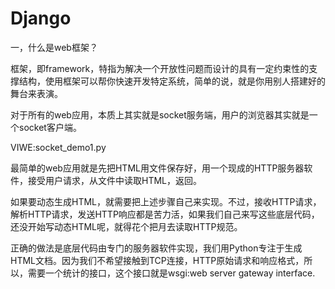 # Django

一，什么是web框架？

框架，即framework，特指为解决一个开放性问题而设计的具有一定约束性的支撑结构，使用框架可以帮你快速开发特定系统，简单的说，就是你用别人搭建好的舞台来表演。

对于所有的web应用，本质上其实就是socket服务端，用户的浏览器其实就是一个socket客户端。

VIWE:socket_demo1.py

  最简单的web应用就是先把HTML用文件保存好，用一个现成的HTTP服务器软件，接受用户请求，从文件中读取HTML，返回。

如果要动态生成HTML，就需要把上述步骤自己来实现。不过，接收HTTP请求，解析HTTP请求，发送HTTP响应都是苦力活，如果我们自己来写这些底层代码，还没开始写动态HTML呢，就得花个把月去读取HTTP规范。

  正确的做法是底层代码由专门的服务器软件实现，我们用Python专注于生成HTML文档。因为我们不希望接触到TCP连接，HTTP原始请求和响应格式，所以，需要一个统计的接口，这个接口就是wsgi:web server gateway interface.

